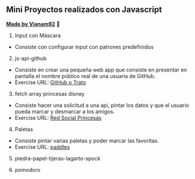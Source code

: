 ## Mini Proyectos realizados con Javascript
**[Made by Vianam92](https://github.com/Vianam92)** 🤖️

1. Input con Máscara

- Consiste con configurar input con patrones predefinidos
  
2. js-api-github
   
- Consiste en crear una pequeña web app que consiste en presentar en pantalla el nombre público real de una usuaria de GitHub.
- Exercise URL: [GitHub o Trato](vianam92.github.io/js-api-github/)
  
3. fetch array princesas disney
   
- Consiste hacer una solicitud a una api, pintar los datos y que el usuario pueda marcar y desmarcar a los amigos.
- Exercise URL: [Red Social Princesas](https://vianam92.github.io/Red_Social_Princesas/)

4. Paletas

- Consiste pintar varias paletas y poder marcar las favoritas.
- Exercise URL: [paddles](https://vianam92.github.io/paddles/)
  
5. piedra-papel-tijeras-lagarto-spock

6. pomodoro
